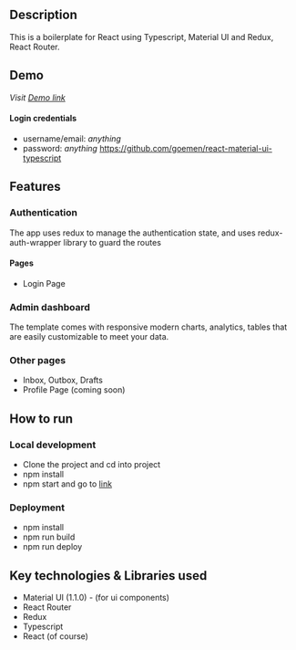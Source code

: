 ## Description
This is a boilerplate for React using Typescript, Material UI and Redux, React Router.

## Demo
*Visit [Demo link](https://material-ui-admin.herokuapp.com/)*
#### Login credentials
* username/email: *anything*
* password: *anything*
https://github.com/goemen/react-material-ui-typescript
## Features
### Authentication
The app uses redux to manage the authentication state, and uses redux-auth-wrapper library to guard the routes
#### Pages
*  Login Page

### Admin dashboard
The template comes with responsive modern charts, analytics, tables that are easily customizable to meet your data. 

### Other pages
* Inbox, Outbox, Drafts
* Profile Page (coming soon)

## How to run
### Local development
* Clone the project and cd into project
* npm install
* npm start and go to [link](*http://localhost:3000*)

### Deployment
* npm install
* npm run build
* npm run deploy

## Key technologies & Libraries used
* Material UI (1.1.0) - (for ui components)
* React Router
* Redux
* Typescript
* React (of course)



